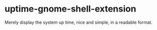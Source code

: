 # uptime-gnome-shell-extension

Merely display the system up time, nice and simple, in a readable format.
